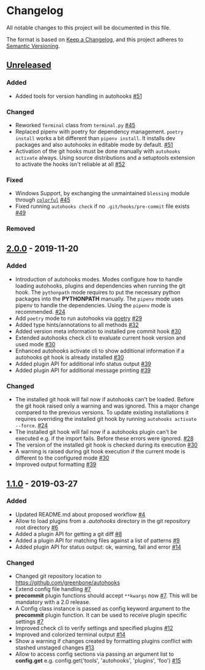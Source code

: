 # Changelog

All notable changes to this project will be documented in this file.

The format is based on [Keep a Changelog](https://keepachangelog.com/en/1.0.0/),
and this project adheres to [Semantic Versioning](https://semver.org/spec/v2.0.0.html).

## [Unreleased]

### Added

* Added tools for version handling in autohooks [#51](https://github.com/greenbone/autohooks/pull/51)

### Changed

* Reworked `Terminal` class from `terminal.py` [#45](https://github.com/greenbone/autohooks/pull/45)
* Replaced pipenv with poetry for dependency management. `poetry install` works a
  bit different than `pipenv install`. It installs dev packages and also autohooks
  in editable mode by default. [#51](https://github.com/greenbone/autohooks/pull/51)
* Activation of the git hooks must be done manually with `autohooks activate`
  always. Using source distributions and a setuptools extension to activate the
  hooks isn't reliable at all [#52](https://github.com/greenbone/autohooks/pull/52)

### Fixed

* Windows Support, by exchanging the unmaintained `blessing` module through
  [`colorful`](https://github.com/timofurrer/colorful)
  [#45](https://github.com/greenbone/autohooks/pull/45)
* Fixed running `autohooks check` if no `.git/hooks/pre-commit` file exists
  [#49](https://github.com/greenbone/autohooks/pull/49)

### Removed

[Unreleased]: https://github.com/greenbone/autohooks/compare/v2.0.0...master

## [2.0.0] - 2019-11-20

### Added

* Introduction of autohooks modes. Modes configure how to handle loading
  autohooks, plugins and dependencies when running the git hook. The
  `pythonpath` mode requires to put the necessary python packages into the
  **PYTHONPATH** manually. The `pipenv` mode uses pipenv to handle the
  dependencies. Using the `pipenv` mode is recommended.
  [#24](https://github.com/greenbone/autohooks/pull/24)
* Add `poetry` mode to run autohooks via [poetry](https://poetry.eustace.io/)
  [#29](https://github.com/greenbone/autohooks/pull/29)
* Added type hints/annotations to all methods [#32](https://github.com/greenbone/autohooks/pull/32)
* Added version meta information to installed pre commit hook
  [#30](https://github.com/greenbone/autohooks/pull/30)
* Extended autohooks check cli to evaluate current hook version and used mode
  [#30](https://github.com/greenbone/autohooks/pull/30)
* Enhanced autohooks activate cli to show additional information if a autohooks
  git hook is already installed
  [#30](https://github.com/greenbone/autohooks/pull/30)
* Added plugin API for additional info status output
  [#39](https://github.com/greenbone/autohooks/pull/39)
* Added plugin API for additional message printing
  [#39](https://github.com/greenbone/autohooks/pull/39)

### Changed

* The installed git hook will fail now if autohooks can't be loaded. Before the
  git hook raised only a warning and was ignored. This a major change compared
  to the previous versions. To update existing installations it requires
  overriding the installed git hook by running `autohooks activate --force`.
  [#24](https://github.com/greenbone/autohooks/pull/24)
* The installed git hook will fail now if a autohooks plugin can't be executed
  e.g. if the import fails. Before these errors were ignored.
  [#28](https://github.com/greenbone/autohooks/pull/28)
* The version of the installed git hook is checked during its execution
  [#30](https://github.com/greenbone/autohooks/pull/30)
* A warning is raised during git hook execution if the current mode is different
  to the configured mode [#30](https://github.com/greenbone/autohooks/pull/30)
* Improved output formatting [#39](https://github.com/greenbone/autohooks/pull/39)

[2.0.0]: https://github.com/greenbone/autohooks/compare/v1.1.0...v2.0.0

## [1.1.0] - 2019-03-27

### Added

* Updated README.md about proposed workflow
  [#4](https://github.com/greenbone/autohooks/pull/4)
* Allow to load plugins from a *.autohooks* directory in the git repository root
  directory [#6](https://github.com/greenbone/autohooks/pull/6)
* Added a plugin API for getting a git diff
  [#8](https://github.com/greenbone/autohooks/pull/8)
* Added a plugin API for matching files against a list of patterns
  [#9](https://github.com/greenbone/autohooks/pull/9)
* Added plugin API for status output: ok, warning, fail and error
  [#14](https://github.com/greenbone/autohooks/pull/14)

### Changed

* Changed git repository location to https://github.com/greenbone/autohooks
* Extend config file handling [#7](https://github.com/greenbone/autohooks/pull/7)
* **precommit** plugin functions should accept `**kwargs` now
  [#7](https://github.com/greenbone/autohooks/pull/7). This will be mandatory
  with a 2.0 release.
* A Config class instance is passed as config keyword argument to the
  **precommit** plugin function. It can be used to receive plugin specific
  settings [#7](https://github.com/greenbone/autohooks/pull/7)
* Improved check cli to verify settings and specified plugins
  [#12](https://github.com/greenbone/autohooks/pull/12)
* Improved and colorized terminal output [#14](https://github.com/greenbone/autohooks/pull/14)
* Show a warning if changes created by formatting plugins conflict with stashed
  unstaged changes [#13](https://github.com/greenbone/autohooks/pull/13)
* Allow to access config sections via passing an argument list to **config.get**
  e.g. config.get('tools', 'autohooks', 'plugins', 'foo')
  [#15](https://github.com/greenbone/autohooks/pull/15)


[1.1.0]: https://github.com/greenbone/autohooks/compare/v1.0.0...v1.1.0
